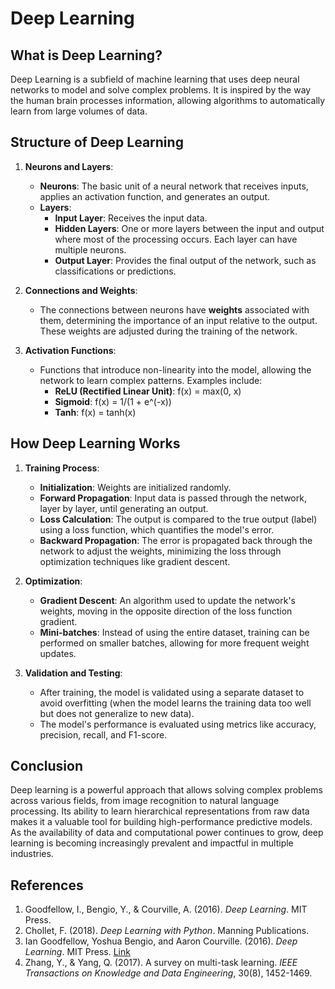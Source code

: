 # Deep Learning

## What is Deep Learning?

Deep Learning is a subfield of machine learning that uses deep neural networks to model and solve complex problems. It is inspired by the way the human brain processes information, allowing algorithms to automatically learn from large volumes of data.

## Structure of Deep Learning

1. **Neurons and Layers**:
   - **Neurons**: The basic unit of a neural network that receives inputs, applies an activation function, and generates an output.
   - **Layers**:
     - **Input Layer**: Receives the input data.
     - **Hidden Layers**: One or more layers between the input and output where most of the processing occurs. Each layer can have multiple neurons.
     - **Output Layer**: Provides the final output of the network, such as classifications or predictions.

2. **Connections and Weights**:
   - The connections between neurons have **weights** associated with them, determining the importance of an input relative to the output. These weights are adjusted during the training of the network.

3. **Activation Functions**:
   - Functions that introduce non-linearity into the model, allowing the network to learn complex patterns. Examples include:
     - **ReLU (Rectified Linear Unit)**: f(x) = max(0, x) 
     - **Sigmoid**: f(x) = 1/(1 + e^(-x))
     - **Tanh**: f(x) = tanh(x) 

## How Deep Learning Works

1. **Training Process**:
   - **Initialization**: Weights are initialized randomly.
   - **Forward Propagation**: Input data is passed through the network, layer by layer, until generating an output.
   - **Loss Calculation**: The output is compared to the true output (label) using a loss function, which quantifies the model's error.
   - **Backward Propagation**: The error is propagated back through the network to adjust the weights, minimizing the loss through optimization techniques like gradient descent.

2. **Optimization**:
   - **Gradient Descent**: An algorithm used to update the network's weights, moving in the opposite direction of the loss function gradient.
   - **Mini-batches**: Instead of using the entire dataset, training can be performed on smaller batches, allowing for more frequent weight updates.

3. **Validation and Testing**:
   - After training, the model is validated using a separate dataset to avoid overfitting (when the model learns the training data too well but does not generalize to new data).
   - The model's performance is evaluated using metrics like accuracy, precision, recall, and F1-score.

## Conclusion

Deep learning is a powerful approach that allows solving complex problems across various fields, from image recognition to natural language processing. Its ability to learn hierarchical representations from raw data makes it a valuable tool for building high-performance predictive models. As the availability of data and computational power continues to grow, deep learning is becoming increasingly prevalent and impactful in multiple industries.

## References

1. Goodfellow, I., Bengio, Y., & Courville, A. (2016). *Deep Learning*. MIT Press.
2. Chollet, F. (2018). *Deep Learning with Python*. Manning Publications.
3. Ian Goodfellow, Yoshua Bengio, and Aaron Courville. (2016). *Deep Learning*. MIT Press. [Link](http://www.deeplearningbook.org/)
4. Zhang, Y., & Yang, Q. (2017). A survey on multi-task learning. *IEEE Transactions on Knowledge and Data Engineering*, 30(8), 1452-1469.

